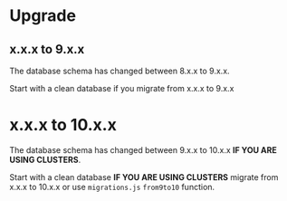 # Upgrade

## x.x.x to 9.x.x

The database schema has changed between 8.x.x to 9.x.x. 

Start with a clean database if you migrate from x.x.x to 9.x.x

# x.x.x to 10.x.x

The database schema has changed between 9.x.x to 10.x.x **IF YOU ARE USING CLUSTERS**.

Start with a clean database **IF YOU ARE USING CLUSTERS** migrate from x.x.x to 10.x.x or use `migrations.js` `from9to10` function.
